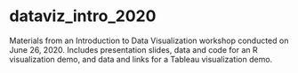 # dataviz_intro_2020

Materials from an Introduction to Data Visualization workshop conducted on June 26, 2020. Includes presentation slides, data and code for an R visualization demo, and data and links for a Tableau visualization demo. 

